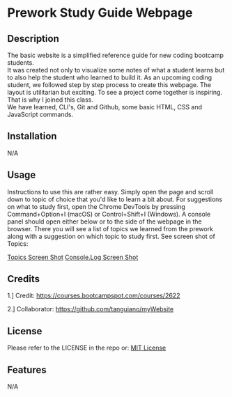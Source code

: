 # Prework Study Guide Webpage

## Description

The basic website is a simplified reference guide for new coding bootcamp students.  
It was created not only to visualize some notes of what a student learns but to also help the student who learned to build it.
As an upcoming coding student, we followed step by step process to create this webpage.
The layout is utilitarian but exciting. To see a project come together is inspiring. That is why I joined this class.  
We have learned, CLI's, Git and Github, some basic HTML, CSS and JavaScript commands.

## Installation

N/A

## Usage

Instructions to use this are rather easy. Simply open the page and scroll down to topic of choice that you'd like to learn a bit about. For suggestions on what to study first, open the Chrome DevTools by pressing Command+Option+I (macOS) or Control+Shift+I (Windows). 
A console panel should open either below or to the side of the webpage in the browser. There you will see a list of topics we learned from the prework along with a suggestion on which topic to study first.
See screen shot of Topics:

[Topics Screen Shot](assets/images/Topics-Screen-Shot.png)
[Console.Log Screen Shot](assets/images/Console.Log.png)

## Credits

1.] Credit: https://courses.bootcampspot.com/courses/2622

2.] Collaborator: https://github.com/tanguiano/myWebsite


## License
Please refer to the LICENSE in the repo or:
[MIT License](prework-study-guide/LICENSE)

## Features

N/A

